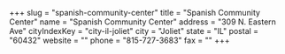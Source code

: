 +++
slug = "spanish-community-center"
title = "Spanish Community Center"
name = "Spanish Community Center"
address = "309 N. Eastern Ave"
cityIndexKey = "city-il-joliet"
city = "Joliet"
state = "IL"
postal = "60432"
website = ""
phone = "815-727-3683"
fax = ""
+++
